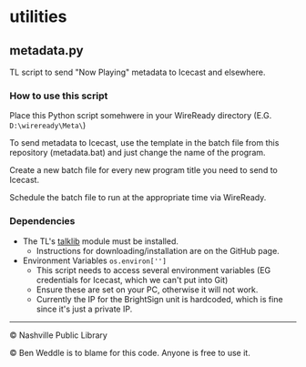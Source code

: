 # utilities
## metadata.py

TL script to send "Now Playing" metadata to Icecast and elsewhere.

### How to use this script

Place this Python script somehwere in your WireReady directory (E.G. `D:\wireready\Meta\`)

To send metadata to Icecast, use the template in the batch file from this repository (metadata.bat) and just change the name of the program. 

Create a new batch file for every new program title you need to send to Icecast. 

Schedule the batch file to run at the appropriate time via WireReady.

### Dependencies
 - The TL's [talklib](https://github.com/talkinglibrary/talklib) module must be installed.
    - Instructions for downloading/installation are on the GitHub page.
- Environment Variables `os.environ['']`
    - This script needs to access several environment variables (EG credentials for Icecast, which we can't put into Git)
    - Ensure these are set on your PC, otherwise it will not work.
    - Currently the IP for the BrightSign unit is hardcoded, which is fine since it's just a private IP.

---
© Nashville Public Library

© Ben Weddle is to blame for this code. Anyone is free to use it.
